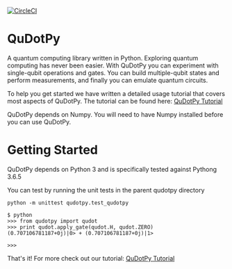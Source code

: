 [![CircleCI](https://circleci.com/gh/psakkaris/qudotpy.svg?style=svg)](https://circleci.com/gh/psakkaris/qudotpy)

QuDotPy
=======

A quantum computing library written in Python. Exploring quantum computing has never been easier. With QuDotPy you can 
experiment with single-qubit operations and gates. You can build multiple-qubit states and perform measurements, and finally you can emulate quantum circuits.

To help you get started we have written a detailed usage tutorial that covers most aspects of QuDotPy. The tutorial can be found here: <a href="http://www.sakkaris.com/tutorials/qudotpy.html" target="_blank">QuDotPy Tutorial</a>

QuDotPy depends on Numpy. You will need to have Numpy installed before you can use QuDotPy. 


Getting Started
===============

QuDotPy depends on Python 3 and is specifically tested against Pythong 3.6.5

You can test by running the unit tests in the parent qudotpy directory
```
python -m unittest qudotpy.test_qudotpy
```

```
$ python
>>> from qudotpy import qudot
>>> print qudot.apply_gate(qudot.H, qudot.ZERO)
(0.707106781187+0j)|0> + (0.707106781187+0j)|1>

>>> 

```

That's it! For more check out our tutorial: <a href="http://www.sakkaris.com/tutorials/qudotpy.html" target="_blank">QuDotPy Tutorial</a>
